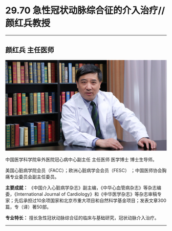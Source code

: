 # 29.70 急性冠状动脉综合征的介入治疗//颜红兵教授

---

## 颜红兵 主任医师

![1685946612109](image/c29_070/1685946612109.png)

中国医学科学院阜外医院冠心病中心副主任 主任医师 医学博士 博士生导师。

美国心脏病学院会员（FACC）；欧洲心脏病学会会员（FESC） ；中国医师协会胸痛专业委员会副主任委员。

**主要成就：** 《中国介入心脏病学杂志》副主编，《中华心血管病杂志》等杂志编委，《International Journal of Cardiology》和《中华医学杂志》等杂志审稿专家；先后承担过10余项国家和北京市重大项目和自然科学基金项目；发表文章300篇，专（译）著50部。

**专业特长：** 擅长急性冠状动脉综合征的临床与基础研究，冠状动脉介入治疗。

---
